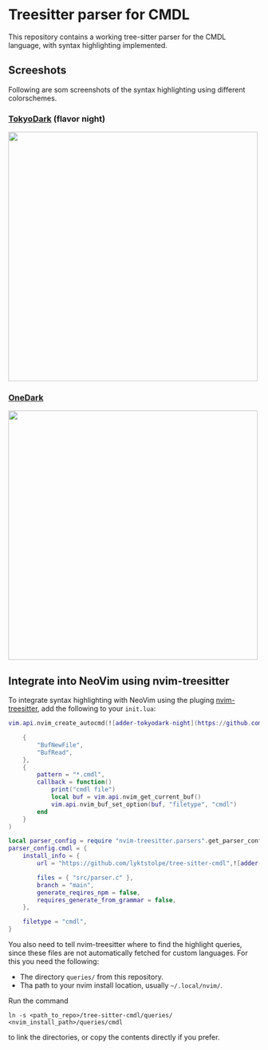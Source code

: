# Treesitter parser for CMDL

This repository contains a working tree-sitter parser for the CMDL language, with syntax highlighting implemented.

## Screeshots

Following are som screenshots of the syntax highlighting using different colorschemes.

### [TokyoDark](https://github.com/tiagovla/tokyodark.nvim) (flavor night)

<img src="https://github.com/lyktstolpe/tree-sitter-cmdl/assets/37225272/9b3a06f5-5ccb-4206-b433-86824c7474c7" width = "500"/>

### [OneDark](https://github.com/navarasu/onedark.nvim)

<img src="https://github.com/lyktstolpe/tree-sitter-cmdl/assets/37225272/2da58718-9121-44bb-9ffc-f399defe3f6b" width = "500"/>

## Integrate into NeoVim using nvim-treesitter

To integrate syntax highlighting with NeoVim using the pluging [nvim-treesitter](https://github.com/nvim-treesitter/nvim-treesitter), add the following to your ```init.lua```:

```lua
vim.api.nvim_create_autocmd(![adder-tokyodark-night](https://github.com/lyktstolpe/tree-sitter-cmdl/assets/37225272/0b9d69ca-e02a-4334-9db6-25f5c2216e65)

    {
        "BufNewFile",
        "BufRead",
    },
    {
        pattern = "*.cmdl",
        callback = function()
            print("cmdl file")
            local buf = vim.api.nvim_get_current_buf()
            vim.api.nvim_buf_set_option(buf, "filetype", "cmdl")
        end
    }
)

local parser_config = require "nvim-treesitter.parsers".get_parser_configs()
parser_config.cmdl = {
    install_info = {
        url = "https://github.com/lyktstolpe/tree-sitter-cmdl",![adder-tokyodark-night](https://github.com/lyktstolpe/tree-sitter-cmdl/assets/37225272/3b139d18-a0c6-459b-98fb-d1e8515eba8d)

        files = { "src/parser.c" },
        branch = "main",
        generate_reqires_npm = false,
        requires_generate_from_grammar = false,
    },

    filetype = "cmdl",
}
```

You also need to tell nvim-treesitter where to find the highlight queries, since these files are not automatically fetched for custom languages. For this you need the following:

 * The directory ```queries/``` from this repository.
 * Tha path to your nvim install location, usually ```~/.local/nvim/```.

Run the command

```ln -s <path_to_repo>/tree-sitter-cmdl/queries/ <nvim_install_path>/queries/cmdl```

to link the directories, or copy the contents directly if you prefer.
